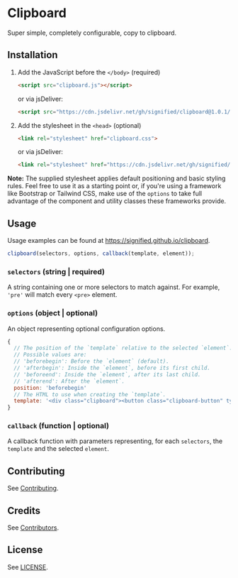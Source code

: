 # Clipboard

Super simple, completely configurable, copy to clipboard.

## Installation

1. Add the JavaScript before the `</body>` (required)

    ```html
    <script src="clipboard.js"></script>
    ```

    or via jsDeliver:

    ```html
    <script src="https://cdn.jsdelivr.net/gh/signified/clipboard@1.0.1/clipboard.min.js"></script>
    ```

1. Add the stylesheet in the `<head>` (optional)

    ```html
    <link rel="stylesheet" href="clipboard.css">
    ```

    or via jsDeliver:

    ```html
    <link rel="stylesheet" href="https://cdn.jsdelivr.net/gh/signified/clipboard@1.0.1/clipboard.min.css">
    ```

**Note:** The supplied stylesheet applies default positioning and basic styling rules. Feel free to use it as a starting point or, if you're using a framework like Bootstrap or Tailwind CSS, make use of the `options` to take full advantage of the component and utility classes these frameworks provide.

## Usage

Usage examples can be found at https://signified.github.io/clipboard.

```javascript
clipboard(selectors, options, callback(template, element));
```

### `selectors` (string | required)

A string containing one or more selectors to match against. For example, `'pre'` will match every `<pre>` element.

### `options` (object | optional)

An object representing optional configuration options.

```javascript
{
  // The position of the `template` relative to the selected `element`.
  // Possible values are:
  // 'beforebegin': Before the `element` (default).
  // 'afterbegin': Inside the `element`, before its first child.
  // 'beforeend': Inside the `element`, after its last child.
  // 'afterend': After the `element`.
  position: 'beforebegin'
  // The HTML to use when creating the `template`.
  template: '<div class="clipboard"><button class="clipboard-button" type="button">Copy</button></div>'
}
```

### `callback` (function | optional)

A callback function with parameters representing, for each `selectors`, the `template` and the selected `element`.

## Contributing

See [Contributing](https://github.com/signified/.github/blob/main/CONTRIBUTING.md).

## Credits

See [Contributors](https://github.com/signified/clipboard/graphs/contributors).

## License

See [LICENSE](LICENSE).
